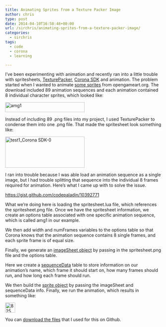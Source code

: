 ```yaml
---
title: Animating Sprites from a Texture Packer Image
author: chris
type: post
date: 2014-04-10T16:58:48+00:00
url: /sirchris/animating-sprites-from-a-texture-packer-image/
categories:
  - sirchris
tags:
  - code
  - corona
  - learning

---
```

I&#8217;ve been experimenting with animation and recently ran into a little trouble with spritesheets, [TexturePacker][1], [Corona SDK][2] and animation. The problem started when I wanted to animate [some sprites][3] from opengameart.org. The download included 89 animation sequences and each animation contained 8 individual character sprites, which looked like:
<!--more-->

<div class="inlineimg">
  <img class="wp-image-266 alignnone" alt="amg1" src="http://localhost:8888/wp-content/uploads/2014/04/amg1-1.png" width="256" height="32" />
</div>

Instead of including 89 .png files into my project, I used TexturePacker to condense them into one .png file. That made the spritesheet look something like:

<div class="inlineimg">
  <img class="alignnone size-full wp-image-268" alt="test1_Corona SDK-0" src="http://localhost:8888/wp-content/uploads/2014/04/test1_Corona-SDK-01-1.png" width="256" height="100" />
</div>

I ran into trouble because I was able load an animation sequence as a single image, but I had trouble splitting that sequence into the individual 8 frames required for animation. Here&#8217;s what I came up with to solve the issue.

https://gist.github.com/codepaladin/10392771

What we&#8217;re doing here is loading the spritesheet.lua file, which references the spritesheet.png file. Once we have the spritesheet information, we create an options table associated with one specific animation sequence, which is called amg1 in our example.

We then add width and numFrames variables to the options table so that Corona knows that the animation sequence contains 8 single frames, and each sprite frame is of equal size.

Finally, we generate an [imageSheet object][4] by passing in the spritesheet.png file and the options table.



Here we create a [sequenceData][5] table to store information on our animation&#8217;s name, which frame it should start on, how many frames should run, and how long each frame should run.

We then build the [sprite object][6] by passing the imageSheet and sequenceData info. Finally, we run the animation, which results in something like:

<div class="inlineimg">
  <img class="alignnone size-full wp-image-276" alt="825wp" src="http://localhost:8888/wp-content/uploads/2014/04/825wp-1.gif" width="32" height="32" />
</div>

You can [download the files][7] that I used for this on Github.

 [1]: http://www.codeandweb.com/texturepacker
 [2]: http://coronalabs.com/products/corona-sdk/
 [3]: http://opengameart.org/content/700-sprites
 [4]: http://docs.coronalabs.com/api/library/graphics/newImageSheet.html
 [5]: https://docs.coronalabs.com/api/library/display/newSprite.html#sequence-data
 [6]: https://docs.coronalabs.com/api/library/display/newSprite.html
 [7]: https://github.com/codepaladin/SpriteSheet